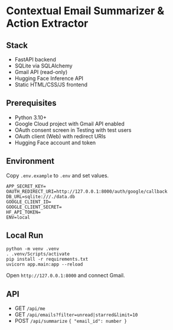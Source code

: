 # Contextual Email Summarizer & Action Extractor

## Stack
- FastAPI backend
- SQLite via SQLAlchemy
- Gmail API (read-only)
- Hugging Face Inference API
- Static HTML/CSS/JS frontend

## Prerequisites
- Python 3.10+
- Google Cloud project with Gmail API enabled
- OAuth consent screen in Testing with test users
- OAuth client (Web) with redirect URIs
- Hugging Face account and token

## Environment
Copy `.env.example` to `.env` and set values.

```
APP_SECRET_KEY=
OAUTH_REDIRECT_URI=http://127.0.0.1:8000/auth/google/callback
DB_URL=sqlite:///./data.db
GOOGLE_CLIENT_ID=
GOOGLE_CLIENT_SECRET=
HF_API_TOKEN=
ENV=local
```

## Local Run
```
python -m venv .venv
. .venv/Scripts/activate
pip install -r requirements.txt
uvicorn app.main:app --reload
```
Open `http://127.0.0.1:8000` and connect Gmail.

## API
- GET `/api/me`
- GET `/api/emails?filter=unread|starred&limit=10`
- POST `/api/summarize` `{ "email_id": number }`


